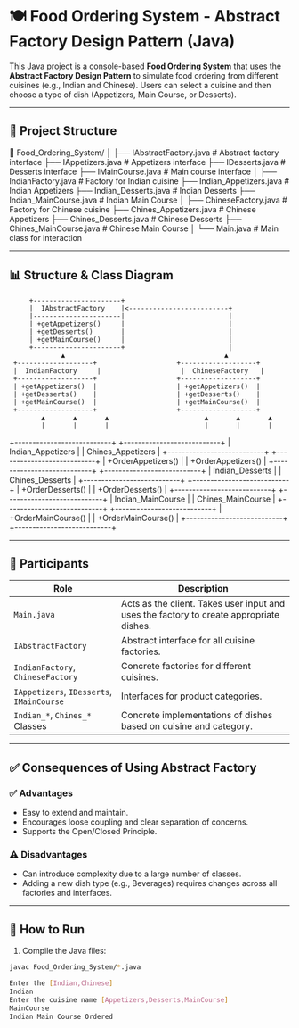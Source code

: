 # 🍽️ Food Ordering System - Abstract Factory Design Pattern (Java)

This Java project is a console-based **Food Ordering System** that uses the **Abstract Factory Design Pattern** to simulate food ordering from different cuisines (e.g., Indian and Chinese). Users can select a cuisine and then choose a type of dish (Appetizers, Main Course, or Desserts).

---

## 📁 Project Structure

📁 Food_Ordering_System/
│
├── IAbstractFactory.java          # Abstract factory interface
├── IAppetizers.java               # Appetizers interface
├── IDesserts.java                 # Desserts interface
├── IMainCourse.java               # Main course interface
│
├── IndianFactory.java             # Factory for Indian cuisine
├── Indian_Appetizers.java         # Indian Appetizers
├── Indian_Desserts.java           # Indian Desserts
├── Indian_MainCourse.java         # Indian Main Course
│
├── ChineseFactory.java            # Factory for Chinese cuisine
├── Chines_Appetizers.java         # Chinese Appetizers
├── Chines_Desserts.java           # Chinese Desserts
├── Chines_MainCourse.java         # Chinese Main Course
│
└── Main.java                      # Main class for interaction

---

## 📊 Structure & Class Diagram

         +----------------------+
         |  IAbstractFactory    |<-------------------------+
         |----------------------|                          |
         | +getAppetizers()     |                          |
         | +getDesserts()       |                          |
         | +getMainCourse()     |                          |
         +----------------------+                          |
                 ▲                                        ▲
     +-------------------+                    +-------------------+
     |  IndianFactory     |                    |  ChineseFactory   |
     +-------------------+                    +-------------------+
     | +getAppetizers()  |                    | +getAppetizers()  |
     | +getDesserts()    |                    | +getDesserts()    |
     | +getMainCourse()  |                    | +getMainCourse()  |
     +-------------------+                    +-------------------+
            ▲       ▲       ▲                        ▲       ▲       ▲
            |       |       |                        |       |       |
+---------------------------+            +---------------------------+
| Indian_Appetizers         |            | Chines_Appetizers         |
+---------------------------+            +---------------------------+
| +OrderAppetizers()        |            | +OrderAppetizers()        |
+---------------------------+            +---------------------------+
| Indian_Desserts           |            | Chines_Desserts           |
+---------------------------+            +---------------------------+
| +OrderDesserts()          |            | +OrderDesserts()          |
+---------------------------+            +---------------------------+
| Indian_MainCourse         |            | Chines_MainCourse         |
+---------------------------+            +---------------------------+
| +OrderMainCourse()        |            | +OrderMainCourse()        |
+---------------------------+            +---------------------------+

---

## 👥 Participants

| Role                    | Description |
|-------------------------|-------------|
| `Main.java`             | Acts as the client. Takes user input and uses the factory to create appropriate dishes. |
| `IAbstractFactory`      | Abstract interface for all cuisine factories. |
| `IndianFactory`, `ChineseFactory` | Concrete factories for different cuisines. |
| `IAppetizers`, `IDesserts`, `IMainCourse` | Interfaces for product categories. |
| `Indian_*`, `Chines_*` Classes    | Concrete implementations of dishes based on cuisine and category. |

---

## ✅ Consequences of Using Abstract Factory

### ✅ Advantages
- Easy to extend and maintain.
- Encourages loose coupling and clear separation of concerns.
- Supports the Open/Closed Principle.

### ⚠️ Disadvantages
- Can introduce complexity due to a large number of classes.
- Adding a new dish type (e.g., Beverages) requires changes across all factories and interfaces.

---

## 🧪 How to Run

1. Compile the Java files:

```bash
javac Food_Ordering_System/*.java

Enter the [Indian,Chinese]
Indian
Enter the cuisine name [Appetizers,Desserts,MainCourse]
MainCourse
Indian Main Course Ordered
